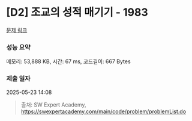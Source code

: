 # [D2] 조교의 성적 매기기 - 1983 

[문제 링크](https://swexpertacademy.com/main/code/problem/problemDetail.do?contestProbId=AV5PwGK6AcIDFAUq) 

### 성능 요약

메모리: 53,888 KB, 시간: 67 ms, 코드길이: 667 Bytes

### 제출 일자

2025-05-23 14:08



> 출처: SW Expert Academy, https://swexpertacademy.com/main/code/problem/problemList.do